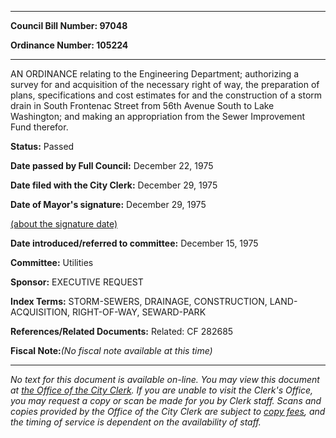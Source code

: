 

********

**Council Bill Number: 97048**
   
**Ordinance Number: 105224**
********

 AN ORDINANCE relating to the Engineering Department; authorizing a survey for and acquisition of the necessary right of way, the preparation of plans, specifications and cost estimates for and the construction of a storm drain in South Frontenac Street from 56th Avenue South to Lake Washington; and making an appropriation from the Sewer Improvement Fund therefor.

**Status:** Passed
   
**Date passed by Full Council:** December 22, 1975
   
**Date filed with the City Clerk:** December 29, 1975
   
**Date of Mayor's signature:** December 29, 1975
   
[(about the signature date)](/~public/approvaldate.htm)
   
   
   
**Date introduced/referred to committee:** December 15, 1975
   
**Committee:** Utilities
   
**Sponsor:** EXECUTIVE REQUEST
   
   
**Index Terms:** STORM-SEWERS, DRAINAGE, CONSTRUCTION, LAND-ACQUISITION, RIGHT-OF-WAY, SEWARD-PARK

**References/Related Documents:** Related: CF 282685

**Fiscal Note:**_(No fiscal note available at this time)_
********

_No text for this document is available on-line. You may view this document at [the Office of the City Clerk](http://www.seattle.gov/leg/clerk/contactUs.htm). If you are unable to visit the Clerk's Office, you may request a copy or scan be made for you by Clerk staff. Scans and copies provided by the Office of the City Clerk are subject to [copy fees](http://clerk.seattle.gov/~public/clerkfees.htm), and the timing of service is dependent on the availability of staff._

